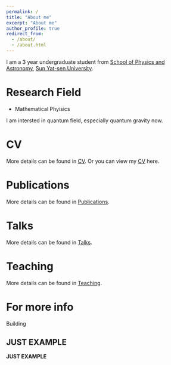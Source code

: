 ```yaml
---
permalink: /
title: "About me"
excerpt: "About me"
author_profile: true
redirect_from: 
  - /about/
  - /about.html
---
```


I am a 3 year undergraduate student from [School of Physics and Astronomy](https://spa.sysu.edu.cn/), [Sun Yat-sen University](https://www.sysu.edu.cn/).

Research Field
======
* Mathematical Phyisics

I am intersted in quantum field, especially quantum gravity now.

CV
=====
More details can be found in [CV](https://liuyisi238.github.io//cv/).
Or you can view my [CV](https://liuyisi238.github.io/files/CV.pdf) here.

Publications
======
More details can be found in [Publications](https://liuyisi238.github.io//publications/).

Talks
======
More details can be found in [Talks](https://liuyisi238.github.io//talks/).

Teaching
======
More details can be found in [Teaching](https://liuyisi238.github.io//teaching/).

For more info
=====
Building 

JUST EXAMPLE
------

**JUST EXAMPLE**
